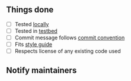 

<!--
^ Please summarise the changes you have done and explain why they are necessary here ^

Please also link any relevant issues or pull requests e.g. `Closes: #<ISSUE-ID>`
-->

## Things done

<!--
Please check what applies. Note that these are not hard requirements but merely
serve as information for reviewers.
-->
- [ ] Tested [locally](https://nix-community.github.io/stylix/modules.html#development-setup)
- [ ] Tested in [testbed](https://nix-community.github.io/stylix/testbeds.html)
- [ ] Commit message follows [commit convention](https://nix-community.github.io/stylix/commit_convention.html)
- [ ] Fits [style guide](https://nix-community.github.io/stylix/styling.html)
- [ ] Respects license of any existing code used

## Notify maintainers

<!---
If you are editing an existing target, consider pinging relevant
module maintainers from `modules/<module>/meta.nix`.
-->
